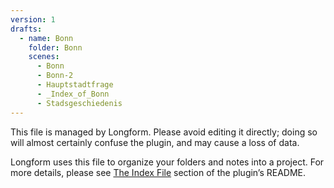 ```yaml
---
version: 1
drafts:
  - name: Bonn
    folder: Bonn
    scenes:
      - Bonn
      - Bonn-2
      - Hauptstadtfrage
      - _Index_of_Bonn
      - Stadsgeschiedenis
---
```



This file is managed by Longform. Please avoid editing it directly; doing so will almost certainly confuse the plugin, and may cause a loss of data.

Longform uses this file to organize your folders and notes into a project. For more details, please see [The Index File](https://github.com/kevboh/longform#the-index-file) section of the plugin’s README.

